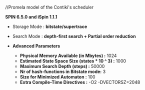 //Promela model of the Contiki's scheduler

**SPIN 6.5.0  and iSpin 1.1.1**

+ Storage Mode : **bitstate/supertrace**
+ Search Mode  : **depth-first search + Partial order reduction**

+ **Advanced Parameters**
    + **Physical Memory Available (in Mbytes) :** 1024
    + **Estimated State Space Size (states * 10 ^ 3) :** 1000
    + **Maximum Search Depth (steps) :** 50000
    + **Nr of hash-functions in Bitstate mode:** 3
    + **Size for Minimized Automaton :** 100
    + **Extra Compile-Time Directives :** -O2   -DVECTORSZ=2048 

